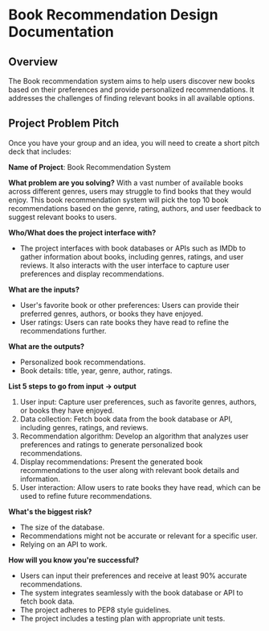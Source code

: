 # Book Recommendation Design Documentation

## Overview

The Book recommendation system aims to help users discover new books based on their preferences and provide personalized recommendations. It addresses the challenges of finding relevant books in all available options.

## Project Problem Pitch

Once you have your group and an idea, you will need to create a short pitch deck that includes:

**Name of Project**: Book Recommendation System

**What problem are you solving?**
With a vast number of available books across different genres, users may struggle to find books that they would enjoy. This book recommendation system will pick the top 10 book recommendations based on the genre, rating, authors, and user feedback to suggest relevant books to users.

**Who/What does the project interface with?**
- The project interfaces with book databases or APIs such as IMDb to gather information about books, including genres, ratings, and user reviews. It also interacts with the user interface to capture user preferences and display recommendations.

**What are the inputs?**
- User's favorite book or other preferences: Users can provide their preferred genres, authors, or books they have enjoyed.
- User ratings: Users can rate books they have read to refine the recommendations further.

**What are the outputs?**
- Personalized book recommendations.
- Book details: title, year, genre, author, ratings.

**List 5 steps to go from input -> output**
1. User input: Capture user preferences, such as favorite genres, authors, or books they have enjoyed.
2. Data collection: Fetch book data from the book database or API, including genres, ratings, and reviews.
3. Recommendation algorithm: Develop an algorithm that analyzes user preferences and ratings to generate personalized book recommendations.
4. Display recommendations: Present the generated book recommendations to the user along with relevant book details and information.
5. User interaction: Allow users to rate books they have read, which can be used to refine future recommendations.

**What's the biggest risk?**
- The size of the database.
- Recommendations might not be accurate or relevant for a specific user.
- Relying on an API to work.

**How will you know you're successful?**
- Users can input their preferences and receive at least 90% accurate recommendations.
- The system integrates seamlessly with the book database or API to fetch book data.
- The project adheres to PEP8 style guidelines.
- The project includes a testing plan with appropriate unit tests.
